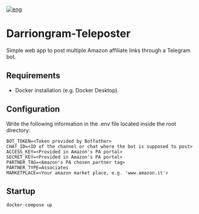 [![eng](https://img.shields.io/badge/lang-it-yellow.svg)](https://github.com/dav-bisc/Darriongram-Teleposter/blob/main/README.md)

# Darriongram-Teleposter
Simple web app to post multiple Amazon affiliate links through a Telegram bot.

## Requirements

- Docker installation (e.g. Docker Desktop).

## Configuration

Write the following information in the .env file located inside the root directory:
```
BOT_TOKEN=<Token provided by Botfather>
CHAT_ID=<ID of the channel or chat where the bot is supposed to post>
ACCESS_KEY=<Provided in Amazon's PA portal>
SECRET_KEY=<Provided in Amazon's PA portal>
PARTNER_TAG=<Amazon's PA chosen partner tag>
PARTNER_TYPE=Associates
MARKETPLACE=<Your amazon market place, e.g. 'www.amazon.it'>
```

## Startup

```sh
docker-compose up
```


